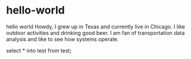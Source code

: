 # hello-world
hello world
Howdy, I grew up in Texas and currently live in Chicago.  I like outdoor activities and drinking good beer.  I am fan of transportation data analysis and like to see how systems operate.

select *
into test
from test;

